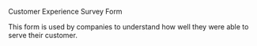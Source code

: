 Customer Experience Survey Form

This form is used by companies to understand how well they were able to serve their customer.
